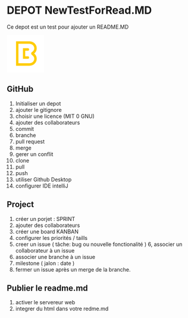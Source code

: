 # DEPOT NewTestForRead.MD
Ce depot est un test pour ajouter un README.MD

<img src="logo.png" alt="logo de l'institution" width="100px">

## GitHub
1. Initialiser un depot
2. ajouter le gitignore
3. choisir une licence (MIT 0 GNU)
4. ajouter des collaborateurs
5. commit
6. branche
7. pull request
8. merge
9. gerer un conflit
10. clone
11. pull
12. push
13. utiliser Github Desktop
14. configurer IDE intelliJ

## Project
1. créer un porjet : SPRINT
2. ajouter des collaborateurs 
3. créer une board KANBAN
4. configurer les priorités / taills
5. creer un issue ( tâche: bug ou nouvelle fonctionalité )
6, associer un collaborateur à un issue
7. associer une branche à un issue
8. milestone ( jalon : date )
9. fermer un issue après un merge de la branche.

## Publier le readme.md
1. activer le servereur web
2. integrer du html dans votre redme.md

